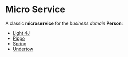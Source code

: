 # Micro Service

A classic **microservice** for the _business domain_ **Person**:

- [Light 4J](https://networknt.github.io/light-4j/)
- [Pippo](http://www.pippo.ro/)
- [Spring](https://spring.io/)
- [Undertow](http://undertow.io/)

